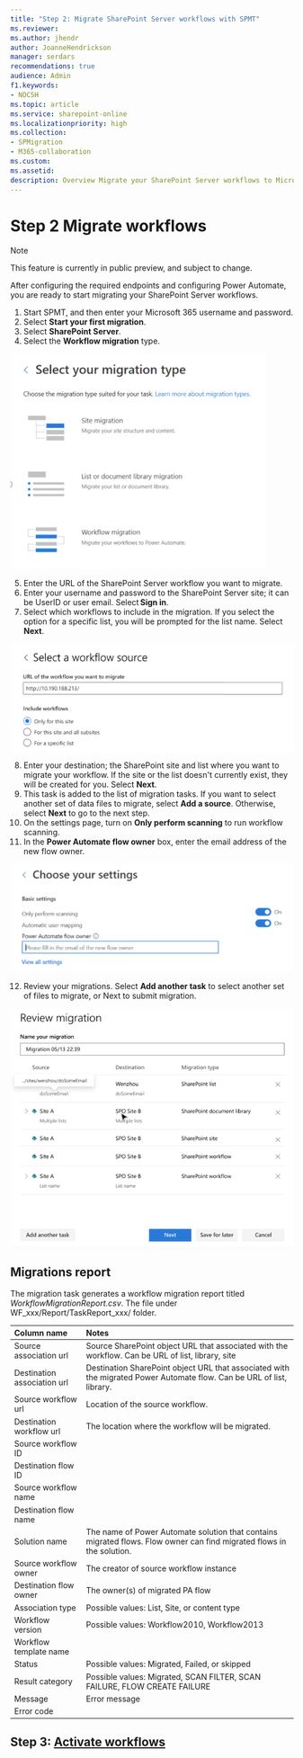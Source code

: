 ```yaml
---
title: "Step 2: Migrate SharePoint Server workflows with SPMT"
ms.reviewer: 
ms.author: jhendr
author: JoanneHendrickson
manager: serdars
recommendations: true
audience: Admin
f1.keywords:
- NOCSH
ms.topic: article
ms.service: sharepoint-online
ms.localizationpriority: high
ms.collection:
- SPMigration
- M365-collaboration
ms.custom: 
ms.assetid:  
description: Overview Migrate your SharePoint Server workflows to Microsoft 365 using the SharePoint Migration Tool (SPMT)"
---
```

# Step 2 Migrate workflows

>[!Note]
>This feature is currently in public preview, and subject to change.

After configuring the required endpoints and configuring Power Automate, you are ready to start migrating your SharePoint Server workflows.

1. Start SPMT, and then enter your Microsoft 365 username and password.    
2. Select **Start your first migration**.
3. Select **SharePoint Server**.
4. Select the **Workflow migration** type.


![Select workflow migration](media/spmt-workflow-select.png)

5. Enter the URL of the SharePoint Server workflow you want to migrate.
6. Enter your username and password to the SharePoint Server site; it can be UserID or user email. Select **Sign in**. 
7. Select which workflows to include in the migration. If you select the option for a specific list, you will be prompted for the list name.  Select **Next**.


![spmt workflow source](media/spmt-workflow-select-source.png)

8. Enter your destination; the SharePoint site and list where you want to migrate your workflow.  If the site or the list doesn't currently exist, they will be created for you. Select **Next**. 
9. This task is added to the list of migration tasks.  If you want to select another set of data files to migrate, select **Add a source**.  Otherwise, select **Next** to go to the next step.
10. On the settings page, turn on **Only perform scanning** to run workflow scanning.
11. In the **Power Automate flow owner** box, enter the email address of the new flow owner.  

![Set your workflow settings](media/spmt-workflow-settings.png)

12. Review your migrations.  Select **Add another task** to select another set of files to migrate, or Next to submit migration.

![Review workflow migrations](media/spmt-workflow-review-workflow-migrations.png)

## Migrations report

The migration task generates a workflow migration report titled *WorkflowMigrationReport.csv*.  The file under WF_xxx/Report/TaskReport_xxx/ folder. 


|Column name|Notes|
|:-----|:-----|
|Source association url|Source SharePoint object URL that associated with the workflow. Can be URL of list, library, site |
|Destination association url|Destination SharePoint object URL that associated with the migrated Power Automate flow. Can be URL of list, library.|
|Source workflow url|Location of the source workflow.|	
|Destination workflow url|The location where the workflow will be migrated. |	
|Source workflow ID||	
|Destination flow ID||
|Source workflow name||	
|Destination flow name||		
|Solution name|The name of Power Automate solution that contains migrated flows. Flow owner can find migrated flows in the solution.| 
|Source workflow owner|	The creator of source workflow instance|
|Destination flow owner|The owner(s) of migrated PA flow|
|Association type|Possible values: List, Site, or content type|
|Workflow version|Possible values: Workflow2010, Workflow2013|
|Workflow template name||	
|Status|Possible values: Migrated, Failed, or skipped|
|Result category|Possible values: Migrated, SCAN FILTER, SCAN FAILURE, FLOW CREATE FAILURE|
|Message|Error message|
|Error code||

## Step 3:  [Activate workflows](spmt-workflow-step3.md)